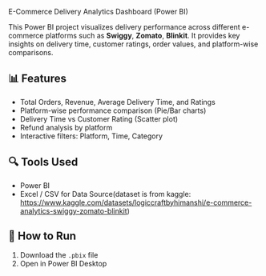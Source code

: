  E-Commerce Delivery Analytics Dashboard (Power BI)

This Power BI project visualizes delivery performance across different e-commerce platforms such as **Swiggy**, **Zomato**, **Blinkit**. It provides key insights on delivery time, customer ratings, order values, and platform-wise comparisons.

## 📊 Features

- Total Orders, Revenue, Average Delivery Time, and Ratings
- Platform-wise performance comparison (Pie/Bar charts)
- Delivery Time vs Customer Rating (Scatter plot)
- Refund analysis by platform
- Interactive filters: Platform, Time, Category

## 🔍 Tools Used

- Power BI
- Excel / CSV for Data Source(dataset is from kaggle: https://www.kaggle.com/datasets/logiccraftbyhimanshi/e-commerce-analytics-swiggy-zomato-blinkit)


## 🚀 How to Run

1. Download the `.pbix` file
2. Open in Power BI Desktop
